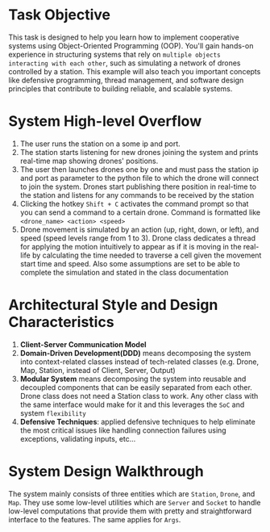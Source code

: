 # Task Objective
This task is designed to help you learn how to implement cooperative systems using Object-Oriented Programming (OOP). You'll gain hands-on experience in structuring systems that rely on `multiple objects interacting with each other`, such as simulating a network of drones controlled by a station. This example will also teach you important concepts like defensive programming, thread management, and software design principles that contribute to building reliable, and scalable systems.

# System High-level Overflow
1. The user runs the station on a some ip and port. 
2. The station starts listening for new drones joining the system and prints real-time map showing drones' positions.
3. The user then launches drones one by one and must pass the station ip and port as parameter to the python file to which the drone will connect to join the system. Drones start publishing there position in real-time to the station and listens for any commands to be received by the station
4. Clicking the hotkey `Shift + C` activates the command prompt so that you can send a command to a certain drone. Command is formatted like `<drone_name> <action> <speed>`
5. Drone movement is simulated by an action (up, right, down, or left), and speed (speed levels range from 1 to 3). Drone class dedicates a thread for applying the motion intuitively to appear as if it is moving in the real-life by calculating the time needed to traverse a cell given the movement start time and speed. Also some assumptions are set to be able to complete the simulation and stated in the class documentation 

# Architectural Style and Design Characteristics
1. **Client-Server Communication Model**
2. **Domain-Driven Development(DDD)** means decomposing the system into context-related classes instead of tech-related classes (e.g. Drone, Map, Station, instead of Client, Server, Output)
3. **Modular System** means decomposing the system into reusable and decoupled components that can be easily separated from each other. Drone class does not need a Station class to work. Any other class with the same interface would make for it and this leverages the `SoC` and system `flexibility`
4. **Defensive Techniques**: applied defensive techniques to help eliminate the most critical issues like handling connection failures using exceptions, validating inputs, etc...

# System Design Walkthrough
The system mainly consists of three entities which are `Station`, `Drone`, and `Map`. They use some low-level utilities which are `Server` and `Socket` to handle low-level computations that provide them with pretty and straightforward interface to the features. The same applies for `Args`.

